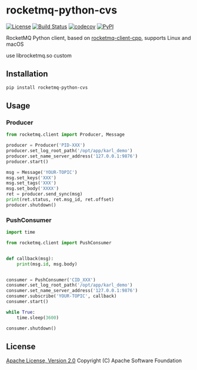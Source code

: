 # rocketmq-python-cvs

[![License](https://img.shields.io/badge/license-Apache%202-4EB1BA.svg)](https://www.apache.org/licenses/LICENSE-2.0.html)
[![Build Status](https://travis-ci.org/apache/rocketmq-client-python.svg?branch=master)](https://travis-ci.org/apache/rocketmq-client-python)
[![codecov](https://codecov.io/gh/apache/rocketmq-client-python/branch/ctypes/graph/badge.svg)](https://codecov.io/gh/apache/rocketmq-client-python/branch/ctypes)
[![PyPI](https://img.shields.io/pypi/v/rocketmq-client-python.svg)](https://pypi.org/project/rocketmq-client-python)

RocketMQ Python client, based on [rocketmq-client-cpp](https://github.com/apache/rocketmq-client-cpp), supports Linux and macOS

use librocketmq.so custom 

## Installation

```bash
pip install rocketmq-python-cvs
```

## Usage

### Producer

```python
from rocketmq.client import Producer, Message

producer = Producer('PID-XXX')
producer.set_log_root_path('/opt/app/karl_demo')
producer.set_name_server_address('127.0.0.1:9876')
producer.start()

msg = Message('YOUR-TOPIC')
msg.set_keys('XXX')
msg.set_tags('XXX')
msg.set_body('XXXX')
ret = producer.send_sync(msg)
print(ret.status, ret.msg_id, ret.offset)
producer.shutdown()
```

### PushConsumer

```python
import time

from rocketmq.client import PushConsumer


def callback(msg):
    print(msg.id, msg.body)


consumer = PushConsumer('CID_XXX')
consumer.set_log_root_path('/opt/app/karl_demo')
consumer.set_name_server_address('127.0.0.1:9876')
consumer.subscribe('YOUR-TOPIC', callback)
consumer.start()

while True:
    time.sleep(3600)

consumer.shutdown()

```

## License
[Apache License, Version 2.0](http://www.apache.org/licenses/LICENSE-2.0.html) Copyright (C) Apache Software Foundation
